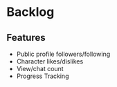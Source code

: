 # Backlog

## Features

- Public profile followers/following
- Character likes/dislikes
- View/chat count
- Progress Tracking
